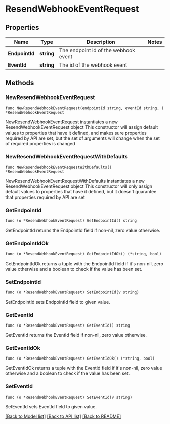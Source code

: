 # ResendWebhookEventRequest

## Properties

Name | Type | Description | Notes
------------ | ------------- | ------------- | -------------
**EndpointId** | **string** | The endpoint id of the webhook event | 
**EventId** | **string** | The id of the webhook event | 

## Methods

### NewResendWebhookEventRequest

`func NewResendWebhookEventRequest(endpointId string, eventId string, ) *ResendWebhookEventRequest`

NewResendWebhookEventRequest instantiates a new ResendWebhookEventRequest object
This constructor will assign default values to properties that have it defined,
and makes sure properties required by API are set, but the set of arguments
will change when the set of required properties is changed

### NewResendWebhookEventRequestWithDefaults

`func NewResendWebhookEventRequestWithDefaults() *ResendWebhookEventRequest`

NewResendWebhookEventRequestWithDefaults instantiates a new ResendWebhookEventRequest object
This constructor will only assign default values to properties that have it defined,
but it doesn't guarantee that properties required by API are set

### GetEndpointId

`func (o *ResendWebhookEventRequest) GetEndpointId() string`

GetEndpointId returns the EndpointId field if non-nil, zero value otherwise.

### GetEndpointIdOk

`func (o *ResendWebhookEventRequest) GetEndpointIdOk() (*string, bool)`

GetEndpointIdOk returns a tuple with the EndpointId field if it's non-nil, zero value otherwise
and a boolean to check if the value has been set.

### SetEndpointId

`func (o *ResendWebhookEventRequest) SetEndpointId(v string)`

SetEndpointId sets EndpointId field to given value.


### GetEventId

`func (o *ResendWebhookEventRequest) GetEventId() string`

GetEventId returns the EventId field if non-nil, zero value otherwise.

### GetEventIdOk

`func (o *ResendWebhookEventRequest) GetEventIdOk() (*string, bool)`

GetEventIdOk returns a tuple with the EventId field if it's non-nil, zero value otherwise
and a boolean to check if the value has been set.

### SetEventId

`func (o *ResendWebhookEventRequest) SetEventId(v string)`

SetEventId sets EventId field to given value.



[[Back to Model list]](../README.md#documentation-for-models) [[Back to API list]](../README.md#documentation-for-api-endpoints) [[Back to README]](../README.md)


